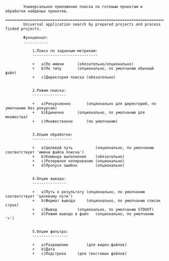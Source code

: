 			Универсальное приложение поиска по готовым проектам и обработки найденых проектов.
			==================================================================================
			Universal application search by prepared projects and process finded projects.

			Функционал:
			...........
			
				1.Поиск по заданным метрикам:
				-----------------------------

				+	a)По имени		(обязательно/опционально)
				+	b)По типу		(опционально, по умолчанию обычный файл)
				+	c)Директория поиска	(обязательно)
					

				2.Режим поиска:
				---------------

				+	a)Рекурсионно 		(опционально для директорий, по умолчанию без рекурсии)
				+	b)Единично 		(опционально, по умолчанию для множества)
				+	c)Множественно	 	(по умолчанию)
	

				3.Опции обработки:
				------------------
					
				+	a)Целевой путь	    	(опционально, по умолчанию соответствует 'имени файла поиска')
				+	b)Команда выполнения	(обязательно)
				+	с)Резервное копирование	(опционально)
				+	d)Пропуск ошибок    	(опционально)


				4.Опции вывода:
				---------------
					
				+	a)Путь к результату	(опционально, по умолчанию соответствует 'целевому пути')
				+	b)Формат вывода		(опционально, по умолчанию список строк)
				+	c)Вывод			(опционально, по умолчанию STDOUT)
				+ 	d)Режим вывода в файл	(опционально, по умолчанию '>')


				5.Опции фильтра:
				----------------
					
				+	a)Разрешение		(для видео-файлов)
				+	b)Дата
				+	c)Подстрока		(для текстовых файлов)